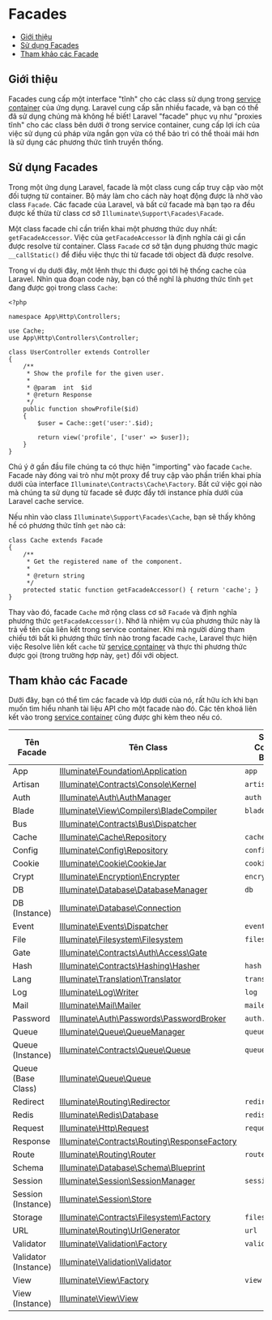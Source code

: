# Facades

- [Giới thiệu](#introduction)
- [Sử dụng Facades](#using-facades)
- [Tham khảo các Facade](#facade-class-reference)

<a name="introduction"></a>
## Giới thiệu

Facades cung cấp một interface "tĩnh" cho các class sử dụng trong [service container](/docs/{{version}}/container) của ứng dụng. Laravel cung cấp sẵn nhiều facade, và bạn có thể đã sử dụng chúng mà không hề biết! Laravel "facade" phục vụ như "proxies tĩnh" cho các class bên dưới ở trong service container, cung cấp lợi ích của việc sử dụng cú pháp vừa ngắn gọn vừa có thể bảo trì có thể thoải mái hơn là sử dụng các phương thức tĩnh truyền thống.

<a name="using-facades"></a>
## Sử dụng Facades

Trong một ứng dụng Laravel, facade là một class cung cấp truy cập vào một đối tượng từ container. Bộ máy làm cho cách này hoạt động được là nhờ vào class `Facade`. Các facade của Laravel, và bất cứ facade mà bạn tạo ra đều được kế thừa từ class cơ sở `Illuminate\Support\Facades\Facade`.

Một class facade chỉ cần triển khai một phương thức duy nhất: `getFacadeAccessor`. Việc của `getFacadeAccessor` là định nghĩa cái gì cần được resolve từ container. Class `Facade` cơ sở tận dụng phương thức magic `__callStatic()` để điều việc thực thi từ facade tới object đã được resolve.

Trong ví dụ dưới đây, một lệnh thực thi được gọi tới hệ thống cache của Laravel. Nhìn qua đoạn code này, bạn có thể nghĩ là phương thức tĩnh `get` đang được gọi trong class `Cache`:

    <?php

    namespace App\Http\Controllers;

    use Cache;
    use App\Http\Controllers\Controller;

    class UserController extends Controller
    {
        /**
         * Show the profile for the given user.
         *
         * @param  int  $id
         * @return Response
         */
        public function showProfile($id)
        {
            $user = Cache::get('user:'.$id);

            return view('profile', ['user' => $user]);
        }
    }

Chú ý ở gần đầu file chúng ta có thực hiện "importing" vào facade `Cache`. Facade này đóng vai trò như một proxy để truy cập vào phần triển khai phía dưới của interface `Illuminate\Contracts\Cache\Factory`. Bất cứ việc gọi nào mà chúng ta sử dụng từ facade sẽ được đẩy tới instance phía dưới của Laravel cache service.

Nếu nhìn vào class `Illuminate\Support\Facades\Cache`, bạn sẽ thấy không hề có phương thức tĩnh `get` nào cả:

    class Cache extends Facade
    {
        /**
         * Get the registered name of the component.
         *
         * @return string
         */
        protected static function getFacadeAccessor() { return 'cache'; }
    }

Thay vào đó, facade `Cache` mở rộng class cơ sở `Facade` và định nghĩa phương thức `getFacadeAccessor()`. Nhớ là nhiệm vụ của phương thức này là trả về tên của liên kết trong service container. Khi mà người dùng tham chiếu tới bất kì phương thức tĩnh nào trong facade `Cache`, Laravel thực hiện việc Resolve liên kết `cache` từ [service container](/docs/{{version}}/container) và thực thi phương thức được gọi (trong trường hợp này, `get`) đối với object.

<a name="facade-class-reference"></a>
## Tham khảo các Facade

Dưới đây, bạn có thể tìm các facade và lớp dưới của nó, rất hữu ích khi bạn muốn tìm hiểu nhanh tài liệu API cho một facade nào đó. Các tên khoá liên kết vào trong [service container](/docs/{{version}}/container) cũng được ghi kèm theo nếu có.

Tên Facade  |  Tên Class  |  Service Container Binding
------------- | ------------- | -------------
App  |  [Illuminate\Foundation\Application](http://laravel.com/api/{{version}}/Illuminate/Foundation/Application.html)  | `app`
Artisan  |  [Illuminate\Contracts\Console\Kernel](http://laravel.com/api/{{version}}/Illuminate/Contracts/Console/Kernel.html)  |  `artisan`
Auth  |  [Illuminate\Auth\AuthManager](http://laravel.com/api/{{version}}/Illuminate/Auth/AuthManager.html)  |  `auth`
Blade  |  [Illuminate\View\Compilers\BladeCompiler](http://laravel.com/api/{{version}}/Illuminate/View/Compilers/BladeCompiler.html)  |  `blade.compiler`
Bus  |  [Illuminate\Contracts\Bus\Dispatcher](http://laravel.com/api/{{version}}/Illuminate/Contracts/Bus/Dispatcher.html)  |
Cache  |  [Illuminate\Cache\Repository](http://laravel.com/api/{{version}}/Illuminate/Cache/Repository.html)  |  `cache`
Config  |  [Illuminate\Config\Repository](http://laravel.com/api/{{version}}/Illuminate/Config/Repository.html)  |  `config`
Cookie  |  [Illuminate\Cookie\CookieJar](http://laravel.com/api/{{version}}/Illuminate/Cookie/CookieJar.html)  |  `cookie`
Crypt  |  [Illuminate\Encryption\Encrypter](http://laravel.com/api/{{version}}/Illuminate/Encryption/Encrypter.html)  |  `encrypter`
DB  |  [Illuminate\Database\DatabaseManager](http://laravel.com/api/{{version}}/Illuminate/Database/DatabaseManager.html)  |  `db`
DB (Instance)  |  [Illuminate\Database\Connection](http://laravel.com/api/{{version}}/Illuminate/Database/Connection.html)  |
Event  |  [Illuminate\Events\Dispatcher](http://laravel.com/api/{{version}}/Illuminate/Events/Dispatcher.html)  |  `events`
File  |  [Illuminate\Filesystem\Filesystem](http://laravel.com/api/{{version}}/Illuminate/Filesystem/Filesystem.html)  |  `files`
Gate  |  [Illuminate\Contracts\Auth\Access\Gate](http://laravel.com/api/5.1/Illuminate/Contracts/Auth/Access/Gate.html)  |
Hash  |  [Illuminate\Contracts\Hashing\Hasher](http://laravel.com/api/{{version}}/Illuminate/Contracts/Hashing/Hasher.html)  |  `hash`
Lang  |  [Illuminate\Translation\Translator](http://laravel.com/api/{{version}}/Illuminate/Translation/Translator.html)  |  `translator`
Log  |  [Illuminate\Log\Writer](http://laravel.com/api/{{version}}/Illuminate/Log/Writer.html)  |  `log`
Mail  |  [Illuminate\Mail\Mailer](http://laravel.com/api/{{version}}/Illuminate/Mail/Mailer.html)  |  `mailer`
Password  |  [Illuminate\Auth\Passwords\PasswordBroker](http://laravel.com/api/{{version}}/Illuminate/Auth/Passwords/PasswordBroker.html)  |  `auth.password`
Queue  |  [Illuminate\Queue\QueueManager](http://laravel.com/api/{{version}}/Illuminate/Queue/QueueManager.html)  |  `queue`
Queue (Instance)  |  [Illuminate\Contracts\Queue\Queue](http://laravel.com/api/{{version}}/Illuminate/Contracts/Queue/Queue.html)  |  `queue`
Queue (Base Class) |  [Illuminate\Queue\Queue](http://laravel.com/api/{{version}}/Illuminate/Queue/Queue.html)  |
Redirect  |  [Illuminate\Routing\Redirector](http://laravel.com/api/{{version}}/Illuminate/Routing/Redirector.html)  |  `redirect`
Redis  |  [Illuminate\Redis\Database](http://laravel.com/api/{{version}}/Illuminate/Redis/Database.html)  |  `redis`
Request  |  [Illuminate\Http\Request](http://laravel.com/api/{{version}}/Illuminate/Http/Request.html)  |  `request`
Response  |  [Illuminate\Contracts\Routing\ResponseFactory](http://laravel.com/api/{{version}}/Illuminate/Contracts/Routing/ResponseFactory.html)  |
Route  |  [Illuminate\Routing\Router](http://laravel.com/api/{{version}}/Illuminate/Routing/Router.html)  |  `router`
Schema  |  [Illuminate\Database\Schema\Blueprint](http://laravel.com/api/{{version}}/Illuminate/Database/Schema/Blueprint.html)  |
Session  |  [Illuminate\Session\SessionManager](http://laravel.com/api/{{version}}/Illuminate/Session/SessionManager.html)  |  `session`
Session (Instance)  |  [Illuminate\Session\Store](http://laravel.com/api/{{version}}/Illuminate/Session/Store.html)  |
Storage  |  [Illuminate\Contracts\Filesystem\Factory](http://laravel.com/api/{{version}}/Illuminate/Contracts/Filesystem/Factory.html)  |  `filesystem`
URL  |  [Illuminate\Routing\UrlGenerator](http://laravel.com/api/{{version}}/Illuminate/Routing/UrlGenerator.html)  |  `url`
Validator  |  [Illuminate\Validation\Factory](http://laravel.com/api/{{version}}/Illuminate/Validation/Factory.html)  |  `validator`
Validator (Instance)  |  [Illuminate\Validation\Validator](http://laravel.com/api/{{version}}/Illuminate/Validation/Validator.html) |
View  |  [Illuminate\View\Factory](http://laravel.com/api/{{version}}/Illuminate/View/Factory.html)  |  `view`
View (Instance)  |  [Illuminate\View\View](http://laravel.com/api/{{version}}/Illuminate/View/View.html)  |
